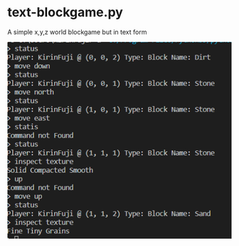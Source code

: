 # text-blockgame.py
A simple x,y,z world blockgame but in text form

<img src="https://github.com/KirinFuji/text-blockgame.py/blob/main/sample.PNG?raw=true">

